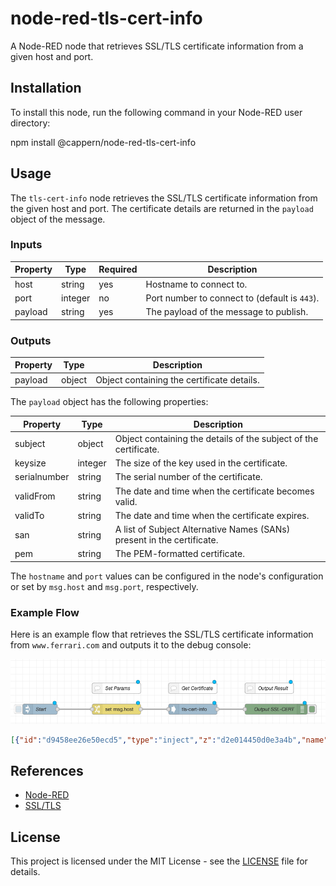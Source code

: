 # node-red-tls-cert-info

A Node-RED node that retrieves SSL/TLS certificate information from a given host and port.

## Installation

To install this node, run the following command in your Node-RED user directory:

npm install @cappern/node-red-tls-cert-info


## Usage

The `tls-cert-info` node retrieves the SSL/TLS certificate information from the given host and port. The certificate details are returned in the `payload` object of the message.

### Inputs

| Property | Type    | Required | Description                                     |
| -------- | ------- | -------- | ----------------------------------------------- |
| host     | string  | yes      | Hostname to connect to.                          |
| port     | integer | no       | Port number to connect to (default is `443`).    |
| payload  | string  | yes      | The payload of the message to publish.           |

### Outputs

| Property | Type   | Description                                 |
| -------- | ------ | ------------------------------------------- |
| payload  | object | Object containing the certificate details.  |

The `payload` object has the following properties:

| Property      | Type    | Description                                                                      |
| ------------- | ------- | -------------------------------------------------------------------------------- |
| subject       | object  | Object containing the details of the subject of the certificate.                |
| keysize       | integer | The size of the key used in the certificate.                                    |
| serialnumber  | string  | The serial number of the certificate.                                           |
| validFrom     | string  | The date and time when the certificate becomes valid.                           |
| validTo       | string  | The date and time when the certificate expires.                                 |
| san           | string  | A list of Subject Alternative Names (SANs) present in the certificate.          |
| pem           | string  | The PEM-formatted certificate.                                                  |


The `hostname` and `port` values can be configured in the node's configuration or set by `msg.host` and `msg.port`, respectively.

### Example Flow

Here is an example flow that retrieves the SSL/TLS certificate information from `www.ferrari.com` and outputs it to the debug console:

![Example screenshot](assets/Example.png)

```json
[{"id":"d9458ee26e50ecd5","type":"inject","z":"d2e014450d0e3a4b","name":"Start","props":[{"p":"payload"},{"p":"topic","vt":"str"}],"repeat":"","crontab":"","once":false,"onceDelay":0.1,"topic":"","payload":"","payloadType":"date","x":150,"y":220,"wires":[["50d9be476b07daeb"]]},{"id":"3023f57f560d34c4","type":"debug","z":"d2e014450d0e3a4b","name":"Output SSL-CERT","active":true,"tosidebar":true,"console":false,"tostatus":false,"complete":"payload","targetType":"msg","statusVal":"","statusType":"auto","x":830,"y":220,"wires":[]},{"id":"50d9be476b07daeb","type":"change","z":"d2e014450d0e3a4b","name":"","rules":[{"t":"set","p":"host","pt":"msg","to":"www.ferrari.com","tot":"str"}],"action":"","property":"","from":"","to":"","reg":false,"x":370,"y":220,"wires":[["481470c97bd45b0d"]]},{"id":"5590eabc990e75f9","type":"comment","z":"d2e014450d0e3a4b","name":"Set Params","info":"","x":370,"y":160,"wires":[]},{"id":"a2090b54dbf45c3e","type":"comment","z":"d2e014450d0e3a4b","name":"Get Certificate","info":"","x":590,"y":160,"wires":[]},{"id":"22f6d42603cf75ed","type":"comment","z":"d2e014450d0e3a4b","name":"Output Result","info":"","x":810,"y":160,"wires":[]},{"id":"481470c97bd45b0d","type":"tls-cert-info","z":"d2e014450d0e3a4b","name":"","x":590,"y":220,"wires":[["3023f57f560d34c4"]]}]
```

## References

- [Node-RED](https://nodered.org/)
- [SSL/TLS](https://en.wikipedia.org/wiki/Transport_Layer_Security)

## License

This project is licensed under the MIT License - see the [LICENSE](LICENSE) file for details.
